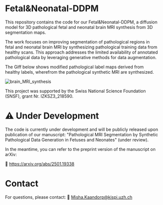 # Fetal&Neonatal-DDPM
This repository contains the code for our Fetal&Neonatal-DDPM, a diffusion model for 3D pathological fetal and neonatal brain MRI synthesis from 3D segmentation maps.

The work focuses on improving segmentation of pathological regions in fetal and neonatal brain MRI by synthesizing pathological training data from healthy scans. This approach addresses the limited availability of annotated pathological data by leveraging generative methods for data augmentation.

The Giff below shows modified pathological label maps derived from healthy labels, wherefrom the pathological synthetic MRI are synthesized. 

![brain_MRI_synthesis](https://github.com/user-attachments/assets/f2ff7ba4-9ff8-4fdc-9ce6-b287d9b73927)

This project was supported by the Swiss National Science Foundation (SNSF), grant Nr. IZKSZ3_218590.

# ⚠️ Under Development

The code is currently under development and will be publicly released upon publication of our manuscript:
"Pathological MRI Segmentation by Synthetic Pathological Data Generation in Fetuses and Neonates" (under review).

In the meantime, you can refer to the preprint version of the manuscript on arXiv:

📄 https://arxiv.org/abs/2501.19338

# Contact
For questions, please contact:
📧 Misha.Kaandorp@kispi.uzh.ch
